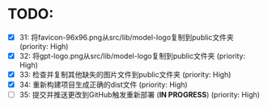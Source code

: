 # TODO:

- [x] 31: 将favicon-96x96.png从src/lib/model-logo复制到public文件夹 (priority: High)
- [x] 32: 将gpt-logo.png从src/lib/model-logo复制到public文件夹 (priority: High)
- [x] 33: 检查并复制其他缺失的图片文件到public文件夹 (priority: High)
- [x] 34: 重新构建项目生成正确的dist文件 (priority: High)
- [ ] 35: 提交并推送更改到GitHub触发重新部署 (**IN PROGRESS**) (priority: High)
